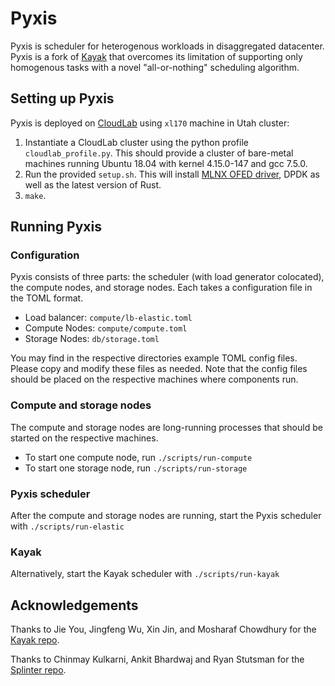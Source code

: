 # Pyxis

Pyxis is scheduler for heterogenous workloads in disaggregated datacenter. Pyxis is a fork of [Kayak](https://github.com/SymbioticLab/Kayak) that overcomes its limitation of supporting only homogenous tasks with a novel "all-or-nothing" scheduling algorithm.

## Setting up Pyxis

Pyxis is deployed on [CloudLab](https://www.cloudlab.us/) using `xl170` machine in Utah cluster:
1. Instantiate a CloudLab cluster using the python profile `cloudlab_profile.py`. This should provide a cluster of bare-metal machines running Ubuntu 18.04 with kernel 4.15.0-147 and gcc 7.5.0.
2. Run the provided `setup.sh`. This will install [MLNX OFED driver]((https://content.mellanox.com/ofed/MLNX_OFED-4.9-2.2.4.0/MLNX_OFED_LINUX-4.9-2.2.4.0-ubuntu18.04-x86_64.tgz)), DPDK as well as the latest version of Rust.
3. `make`.

## Running Pyxis

### Configuration

Pyxis consists of three parts: the scheduler (with load generator colocated), the compute nodes, and storage nodes. Each takes a configuration file in the TOML format.

- Load balancer: `compute/lb-elastic.toml`
- Compute Nodes: `compute/compute.toml`
- Storage Nodes: `db/storage.toml`

You may find in the respective directories example TOML config files. Please copy and modify these files as needed. Note that the config files should be placed on the respective machines where components run.

### Compute and storage nodes

The compute and storage nodes are long-running processes that should be started on the respective machines. 

- To start one compute node, run
  `./scripts/run-compute`
- To start one storage node, run
  `./scripts/run-storage`

### Pyxis scheduler

After the compute and storage nodes are running, start the Pyxis scheduler with `./scripts/run-elastic`

### Kayak

Alternatively, start the Kayak scheduler with `./scripts/run-kayak`


## Acknowledgements

Thanks to Jie You, Jingfeng Wu, Xin Jin, and Mosharaf Chowdhury for the [Kayak repo](https://github.com/SymbioticLab/Kayak).

Thanks to Chinmay Kulkarni, Ankit Bhardwaj and Ryan Stutsman for the [Splinter repo](https://github.com/utah-scs/splinter).
